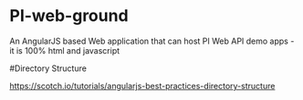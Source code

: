 # PI-web-ground
An AngularJS based Web application that can host PI Web API demo apps - it is 100% html and javascript


#Directory Structure

https://scotch.io/tutorials/angularjs-best-practices-directory-structure